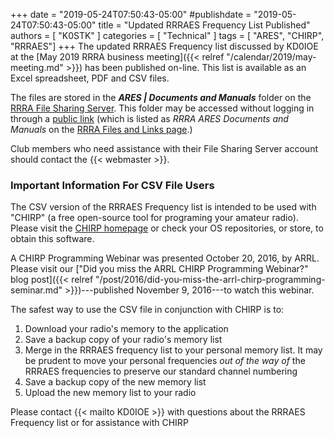 +++
date = "2019-05-24T07:50:43-05:00"
#publishdate = "2019-05-24T07:50:43-05:00"
title = "Updated RRRAES Frequency List Published"
authors = [ "K0STK" ]
categories = [ "Technical" ]
tags = [ "ARES", "CHIRP", "RRRAES"]
+++
The updated RRRAES Frequency list discussed by KD0IOE at the
[May 2019 RRRA business meeting]({{< relref "/calendar/2019/may-meeting.md" >}})
 has been published on-line. This list is
available as an Excel spreadsheet, PDF and CSV files.

The files are stored in the ***ARES | Documents and Manuals*** folder on
the [RRRA File Sharing Server](https://cloud.rrra.org/).
This folder may be accessed without logging in through
a [public link](https://cloud.rrra.org/index.php/s/TO6r8rE6623qjBY)
(which is listed as *RRRA ARES Documents and Manuals* on the
[RRRA Files and Links page](/files/).)

Club members who need assistance with their File Sharing Server account
should contact the {{< webmaster >}}.
<!--more-->

### Important Information For CSV File Users

The CSV version of the RRRAES Frequency list is intended to be used with
"CHIRP" (a free open-source tool for programing your amateur radio).
Please visit the
[CHIRP homepage](https://chirp.danplanet.com/projects/chirp/wiki/Home)
or check your OS repositories, or store, to obtain this software.

A CHIRP Programming Webinar was presented October 20, 2016, by ARRL.
Please visit our
["Did you miss the ARRL CHIRP Programming Webinar?" blog post]({{< relref "/post/2016/did-you-miss-the-arrl-chirp-programming-seminar.md" >}})---published
November 9, 2016---to watch this webinar.

The safest way to use the CSV file in conjunction with CHIRP is to:

1. Download your radio's memory to the application
1. Save a backup copy of your radio's memory list
1. Merge in the RRRAES frequency list to your personal memory list. It
may be prudent to move your personal frequencies *out of the way of* the
RRRAES frequencies to preserve our standard channel numbering
1. Save a backup copy of the new memory list
1. Upload the new memory list to your radio

Please contact {{< mailto KD0IOE >}} with questions about the
RRRAES Frequency list or for assistance with CHIRP
